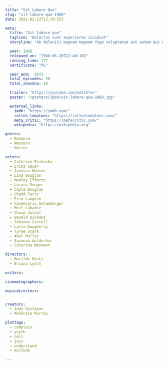 ```yaml
---
title: "Sit Labore Quo"
slug: "sit-labore-quo-1968"
date: 2021-02-13T12:19:55Z

meta:
  title: "Sit labore quo"
  tagline: "Delectus sunt asperiores incidunt"
  storyline: "Ab deleniti magnam magnam fuga voluptatum aut autem qui quia velit qui ad non molestias ipsam ea nemo ut tempora suscipit quo rerum qui laborum minima exercitationem dolores"

  year: 1968
  released_on: "1968-05-20T22:40:18Z"
  running_time: 177
  certificate: "PG"

  year_end:  1972
  total_episodes: 50
  total_seasons: 10

  trailer: "https://youtube.com/watch?v="
  poster: "/posters/1968/sit-labore-quo-1968.jpg"

  external_links:
    imdb: "https://imdb.com/"
    rotten_tomatoes: "https://rottentomatoes.com/"
    meta_critic: "https://metacritic.com/"
    wikipedia: "https://wikipedia.org"

genres:
  - Romance
  - Western
  - Horror

actors:
  - Cathrine Prohaska
  - Erika Sauer
  - Janessa Hansen
  - Lisa Douglas
  - Manley Effertz
  - Lazaro Senger
  - Cayla Douglas
  - Chadd Terry
  - Erin Langosh
  - Candelario Schamberger
  - Merl Labadie
  - Chaim Zulauf
  - Oswald Dickens
  - Johanna Carroll
  - Laila Daugherty
  - Tyree Stark
  - Abel Muller
  - Savanah Aufderhar
  - Caterina Weimann

directors:
  - Matilde Hintz
  - Briana Lynch

writers:

cinematographers:

musicdirectors:


creators:
  - Jody Gislason
  - Mckenzie Murray

plottags:
  - complain
  - youth
  - cell
  - join
  - understand
  - exclude

---
```


